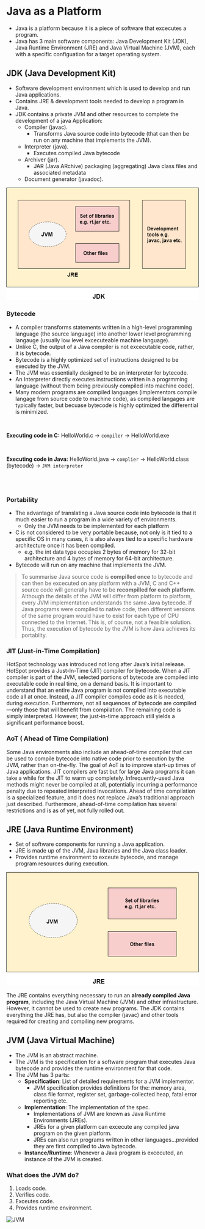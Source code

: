 # Java as a Platform


* Java is a platform because it is a piece of software that excecutes a program. 
* Java has 3 main software components: Java Development Kit (JDK), Java Runtime Environment (JRE) and Java Virtual Machine (JVM), each with a specific configuation for a target operating system.

## JDK (Java Development Kit)

* Software development environment which is used to develop and run Java applications.
* Contains JRE & development tools needed to develop a program in Java.
* JDK contains a private JVM and other resources to complete the development of a java Application:
  - Compiler (javac).
    - Transforms Java source code into bytecode (that can then be run on any machine that implements the JVM).
  - Interpreter (java).
    - Executes compiled Java bytecode   
  - Archiver (jar).
    - JAR (Java ARchive) packaging (aggregating) Java class files and associated metadata  
  - Document generator (javadoc).

![JDK](https://github.com/RyanLPrince/Java-Notes/blob/main/Introduction_to_Java/Resources/Images/JDK.png)

### Bytecode

* A compiler transforms statements written in a high-level programming language (the source language) into another lower level programming langauge (usually low level excecuteable machine language).
* Unlike C, the output of a Java compiler is not excecutable code, rather, it is bytecode.
* Bytecode is a highly optimized set of instructions designed to be executed by the JVM.
* The JVM was essentially designed to be an interpreter for bytecode.
* An Interpreter directly executes instructions written in a progrmming language (without them being previously compiled into machine code).
* Many modern programs are compiled languages (implementors compile langage from source code to machine code), as compiled langages are typically faster, but becuase bytecode is highly optimized the differential is minimized.

<br>

**Executing code in C:** HelloWorld.c -> `compiler` -> HelloWorld.exe

<br>

**Executing code in Java:** HelloWorld.java -> `complier` -> HelloWorld.class (bytecode) -> `JVM interpreter`

<br><br>

### Portability

* The advantage of translating a Java source code into bytecode is that it much easier to run a program in a wide variety of environments.
  * Only the JVM needs to be implemented for each platform
* C is not considered to be very portable because, not only is it tied to a specific OS in many cases, it is also always tied to a specific hardware architecture once it has been compiled.
  * e.g. the int data type occupies 2 bytes of memory for 32-bit architecture and 4 bytes of memory for 64-bit architecture. 
* Bytecode will run on any machine that implements the JVM.

> To summarise Java source code is **compilled once** to bytecode and can then be excecuted on any platform with a JVM, C and C++ source code will generally have to be **recompilled for each platform**. Although the details of the JVM will differ from platform to platform, every JVM implementation understands the same Java bytecode. If Java programs were compiled to native code, then different versions of the same program would have to exist for each type of CPU connected to the Internet. This is, of course, not a feasible solution. Thus, the execution of bytecode by the JVM is how Java achieves its portablity. 

### JIT (Just-in-Time Compilation)

HotSpot technology was introduced not long after Java’s initial release. HotSpot provides a Just-In-Time (JIT) compiler for bytecode. When a JIT compiler is part of the JVM, selected portions of bytecode are compiled into executable code in real time, on a demand basis. It is important to understand that an entire Java program is not compiled into executable code all at once. Instead, a JIT compiler compiles code as it is needed, during execution. Furthermore, not all sequences of bytecode are compiled—only those that will benefit from compilation. The remaining code is simply interpreted. However, the just-in-time approach still yields a significant performance boost. 

### AoT ( Ahead of Time Compilation)

Some Java environments also include an ahead-of-time compiler that can be used to compile bytecode into native code prior to execution by the JVM, rather than on-the-fly. The goal of AoT is to improve start-up times of Java applications. JIT compilers are fast but for large Java programs it can take a while for the JIT to warm up completely. Infrequently-used Java methods might never be compiled at all, potentially incurring a performance penalty due to repeated interpreted invocations. Ahead of time compilation is a specialized feature, and it does not replace Java’s traditional approach just described. Furthermore, ahead-of-time compilation has several restrictions and is as of yet, not fully rolled out.

## JRE (Java Runtime Environment)

* Set of software components for running a Java application.
* JRE is made up of the JVM, Java libraries and the Java class loader.
* Provides runtime environment to exceute bytecode, and manage program resources during execution. 

![JRE](https://github.com/RyanLPrince/Java-Notes/blob/main/Introduction_to_Java/Resources/Images/JRE.png)

The JRE contains everything necessary to run an **already compiled Java program**, including the Java Virtual Machine (JVM) and other infrastructure. However, it cannot be used to create new programs. The JDK contains everything the JRE has, but also the compiler (javac) and other tools required for creating and compiling new programs.

## JVM (Java Virtual Machine)

* The JVM is an abstract machine. 
* The JVM is the specification for a software program that executes Java bytecode and provides the runtime environment for that code.
* The JVM has 3 parts:
  * **Specification**: List of detailed requirements for a JVM implementor. 
    * JVM specification provides definitions for the: memory area, class file format, register set, garbage-collected heap, fatal error reporting etc. 
  * **Implementation**: The implementation of the spec.
    * Implementations of JVM are known as Java Runtime Environments (JREs).
    * JREs for a given platform can excecute any compiled java program on the given platform.
    * JREs can also run programs written in other languages...provided they are first compiled to Java bytecode. 
  * **Instance/Runtime**: Whenever a Java program is excecuted, an instance of the JVM is created. 

### What does the JVM do?

1) Loads code.
2) Verifies code.
3) Exceutes code.
4) Provides runtime environment. 

![JVM](https://github.com/RyanLPrince/Java-Notes/blob/main/Introduciton_to_Java/Resources/Images/JVM.png)
 
